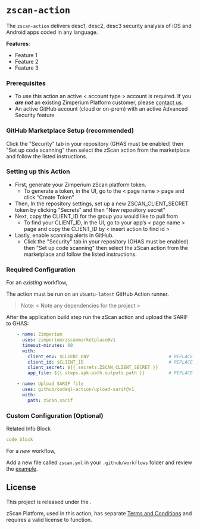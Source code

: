 # `zscan-action`

The `zscan-action` delivers desc1, desc2, desc3 security analysis of iOS and Android apps coded in any language.

**Features**:

- Feature 1
- Feature 2
- Feature 3

### Prerequisites

- To use this action an active < account type > account is required. If you ***are not*** an existing Zimperium Platform customer, please [contact us](<contact url>).
- An active GitHub account (cloud or on-prem) with an active Advanced Security feature

### GitHub Marketplace Setup (recommended)

Click the "Security" tab in your repository (GHAS must be enabled) then "Set up code scanning" then select the zScan action from the marketplace and follow the listed instructions.

### Setting up this Action

- First, generate your Zimperium zScan platform token. 
  - To generate a token, in the UI, go to the < page name >  page and click “Create Token”
- Then, In the repository settings, set up a new ZSCAN_CLIENT_SECRET token by clicking "Secrets" and then "New repository secret"
- Next, copy the CLIENT_ID for the group you would like to pull from
  - To find your CLIENT_ID, in the UI, go to your app’s < page name > page and copy the CLIENT_ID by < insert action to find id >
- Lastly, enable scanning alerts in GitHub. 
  - Click the "Security" tab in your repository (GHAS must be enabled) then "Set up code scanning" then select the zScan action from the marketplace and follow the listed instructions.

### Required Configuration

For an _existing_ workflow,

The action must be run on an `ubuntu-latest` GitHub Action runner.

> Note: < Note any dependencies for the project >

After the application build step run the zScan action and upload the SARIF to GHAS:

```yml
    - name: Zimperium
      uses: zimperium/zscanmarketplace@v1
      timeout-minutes: 60
      with:
        client_env: $CLIENT_ENV                              # REPLACE: Zimperium Environment Name
        client_id: $CLIENT_ID				                 # REPLACE: Zimperium Client ID
        client_secret: ${{ secrets.ZSCAN_CLIENT_SECRET }}
        app_file: ${{ steps.apk-path.outputs.path }}		 # REPLACE: The path to an .ipa or .apk

    - name: Upload SARIF file
      uses: github/codeql-action/upload-sarif@v1
      with:
        path: zScan.sarif
```

### Custom Configuration (Optional)

Related Info Block

```yml
code block
```

For a _new_ workflow,

Add a new file called `zscan.yml` in your `.github/workflows` folder and review the [example](<insert example url>).

## License

This project is released under the [<license type>](<insert url>).

zScan Platform, used in this action, has separate [Terms and Conditions](<insert url>) and requires a valid license to function.